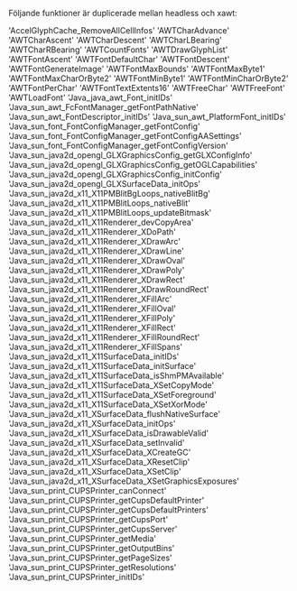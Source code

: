 Följande funktioner är duplicerade mellan headless och xawt:

'AccelGlyphCache_RemoveAllCellInfos'
'AWTCharAdvance'
'AWTCharAscent'
'AWTCharDescent'
'AWTCharLBearing'
'AWTCharRBearing'
'AWTCountFonts'
'AWTDrawGlyphList'
'AWTFontAscent'
'AWTFontDefaultChar'
'AWTFontDescent'
'AWTFontGenerateImage'
'AWTFontMaxBounds'
'AWTFontMaxByte1'
'AWTFontMaxCharOrByte2'
'AWTFontMinByte1'
'AWTFontMinCharOrByte2'
'AWTFontPerChar'
'AWTFontTextExtents16'
'AWTFreeChar'
'AWTFreeFont'
'AWTLoadFont'
'Java_java_awt_Font_initIDs'
'Java_sun_awt_FcFontManager_getFontPathNative'
'Java_sun_awt_FontDescriptor_initIDs'
'Java_sun_awt_PlatformFont_initIDs'
'Java_sun_font_FontConfigManager_getFontConfig'
'Java_sun_font_FontConfigManager_getFontConfigAASettings'
'Java_sun_font_FontConfigManager_getFontConfigVersion'
'Java_sun_java2d_opengl_GLXGraphicsConfig_getGLXConfigInfo'
'Java_sun_java2d_opengl_GLXGraphicsConfig_getOGLCapabilities'
'Java_sun_java2d_opengl_GLXGraphicsConfig_initConfig'
'Java_sun_java2d_opengl_GLXSurfaceData_initOps'
'Java_sun_java2d_x11_X11PMBlitBgLoops_nativeBlitBg'
'Java_sun_java2d_x11_X11PMBlitLoops_nativeBlit'
'Java_sun_java2d_x11_X11PMBlitLoops_updateBitmask'
'Java_sun_java2d_x11_X11Renderer_devCopyArea'
'Java_sun_java2d_x11_X11Renderer_XDoPath'
'Java_sun_java2d_x11_X11Renderer_XDrawArc'
'Java_sun_java2d_x11_X11Renderer_XDrawLine'
'Java_sun_java2d_x11_X11Renderer_XDrawOval'
'Java_sun_java2d_x11_X11Renderer_XDrawPoly'
'Java_sun_java2d_x11_X11Renderer_XDrawRect'
'Java_sun_java2d_x11_X11Renderer_XDrawRoundRect'
'Java_sun_java2d_x11_X11Renderer_XFillArc'
'Java_sun_java2d_x11_X11Renderer_XFillOval'
'Java_sun_java2d_x11_X11Renderer_XFillPoly'
'Java_sun_java2d_x11_X11Renderer_XFillRect'
'Java_sun_java2d_x11_X11Renderer_XFillRoundRect'
'Java_sun_java2d_x11_X11Renderer_XFillSpans'
'Java_sun_java2d_x11_X11SurfaceData_initIDs'
'Java_sun_java2d_x11_X11SurfaceData_initSurface'
'Java_sun_java2d_x11_X11SurfaceData_isShmPMAvailable'
'Java_sun_java2d_x11_X11SurfaceData_XSetCopyMode'
'Java_sun_java2d_x11_X11SurfaceData_XSetForeground'
'Java_sun_java2d_x11_X11SurfaceData_XSetXorMode'
'Java_sun_java2d_x11_XSurfaceData_flushNativeSurface'
'Java_sun_java2d_x11_XSurfaceData_initOps'
'Java_sun_java2d_x11_XSurfaceData_isDrawableValid'
'Java_sun_java2d_x11_XSurfaceData_setInvalid'
'Java_sun_java2d_x11_XSurfaceData_XCreateGC'
'Java_sun_java2d_x11_XSurfaceData_XResetClip'
'Java_sun_java2d_x11_XSurfaceData_XSetClip'
'Java_sun_java2d_x11_XSurfaceData_XSetGraphicsExposures'
'Java_sun_print_CUPSPrinter_canConnect'
'Java_sun_print_CUPSPrinter_getCupsDefaultPrinter'
'Java_sun_print_CUPSPrinter_getCupsDefaultPrinters'
'Java_sun_print_CUPSPrinter_getCupsPort'
'Java_sun_print_CUPSPrinter_getCupsServer'
'Java_sun_print_CUPSPrinter_getMedia'
'Java_sun_print_CUPSPrinter_getOutputBins'
'Java_sun_print_CUPSPrinter_getPageSizes'
'Java_sun_print_CUPSPrinter_getResolutions'
'Java_sun_print_CUPSPrinter_initIDs'
